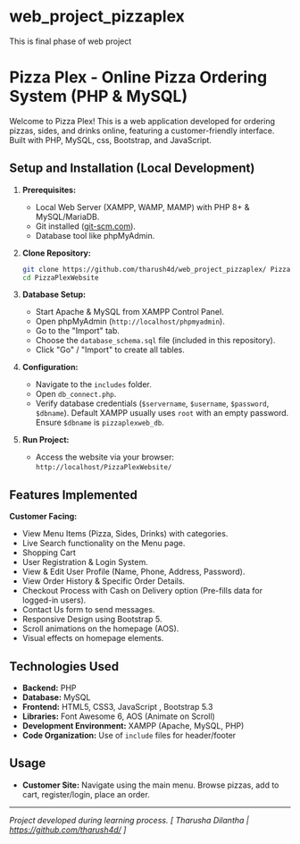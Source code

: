 # web_project_pizzaplex
This is final phase of web project
# Pizza Plex - Online Pizza Ordering System (PHP & MySQL)

Welcome to Pizza Plex! This is a web application developed for ordering pizzas, sides, and drinks online, featuring a customer-friendly interface. Built with PHP, MySQL, css, Bootstrap, and JavaScript.

## Setup and Installation (Local Development)

1.  **Prerequisites:**
    * Local Web Server (XAMPP, WAMP, MAMP) with PHP 8+ & MySQL/MariaDB.
    * Git installed ([git-scm.com](https://git-scm.com/downloads)).
    * Database tool like phpMyAdmin.

2.  **Clone Repository:**
    ```bash
    git clone https://github.com/tharush4d/web_project_pizzaplex/ PizzaPlexWebsite
    cd PizzaPlexWebsite
    ```

3.  **Database Setup:**
    * Start Apache & MySQL from XAMPP Control Panel.
    * Open phpMyAdmin (`http://localhost/phpmyadmin`).
    * Go to the "Import" tab.
    * Choose the `database_schema.sql` file (included in this repository).
    * Click "Go" / "Import" to create all tables.
    

4.  **Configuration:**
    * Navigate to the `includes` folder.
    * Open `db_connect.php`.
    * Verify database credentials (`$servername`, `$username`, `$password`, `$dbname`). Default XAMPP usually uses `root` with an empty password. Ensure `$dbname` is `pizzaplexweb_db`.

5.  **Run Project:**
    * Access the website via your browser: `http://localhost/PizzaPlexWebsite/`

## Features Implemented

**Customer Facing:**
* View Menu Items (Pizza, Sides, Drinks) with categories.
* Live Search functionality on the Menu page.
* Shopping Cart
* User Registration & Login System.
* View & Edit User Profile (Name, Phone, Address, Password).
* View Order History & Specific Order Details.
* Checkout Process with Cash on Delivery option (Pre-fills data for logged-in users).
* Contact Us form to send messages.
* Responsive Design using Bootstrap 5.
* Scroll animations on the homepage (AOS).
* Visual effects on homepage elements.

##  Technologies Used

* **Backend:** PHP 
* **Database:** MySQL 
* **Frontend:** HTML5, CSS3, JavaScript , Bootstrap 5.3
* **Libraries:** Font Awesome 6, AOS (Animate on Scroll)
* **Development Environment:** XAMPP (Apache, MySQL, PHP)
* **Code Organization:** Use of `include` files for header/footer



## Usage

* **Customer Site:** Navigate using the main menu. Browse pizzas, add to cart, register/login, place an order.

---

*Project developed during learning process.*
*[ Tharusha Dilantha | https://github.com/tharush4d/ ]*
